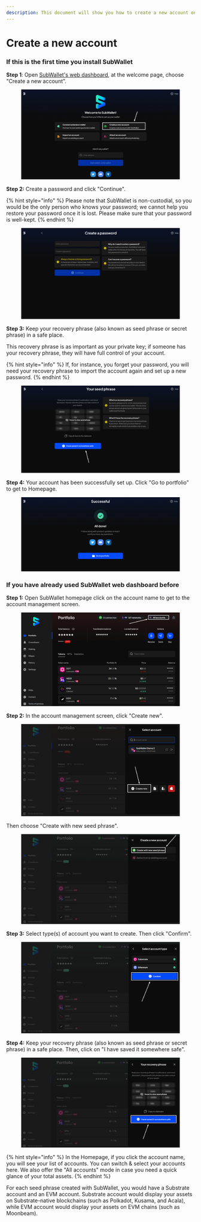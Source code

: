 ```yaml
---
description: This document will show you how to create a new account on SubWallet.
---
```


# Create a new account

### If this is the first time you install SubWallet

**Step 1**: Open [SubWallet's web dashboard](https://web.subwallet.app/welcome), at the welcome page, choose "Create a new account".

<figure><img src="../../.gitbook/assets/image (25).png" alt=""><figcaption></figcaption></figure>

**Step 2:** Create a password and click "Continue".

{% hint style="info" %}
Please note that SubWallet is non-custodial, so you would be the only person who knows your password; we cannot help you restore your password once it is lost. Please make sure that your password is well-kept.
{% endhint %}

<figure><img src="../../.gitbook/assets/image (26).png" alt=""><figcaption></figcaption></figure>

**Step 3:** Keep your recovery phrase (also known as seed phrase or secret phrase) in a safe place.&#x20;

This recovery phrase is as important as your private key; if someone has your recovery phrase, they will have full control of your account.&#x20;

{% hint style="info" %}
If, for instance, you forget your password, you will need your recovery phrase to import the account again and set up a new password.
{% endhint %}

<figure><img src="../../.gitbook/assets/image (31).png" alt=""><figcaption></figcaption></figure>

**Step 4:** Your account has been successfully set up. Click "Go to portfolio" to get to Homepage.

<figure><img src="../../.gitbook/assets/image (32).png" alt=""><figcaption></figcaption></figure>

### If you have already used SubWallet web dashboard before

**Step 1:** Open SubWallet homepage click on the account name to get to the account management screen.

<figure><img src="../../.gitbook/assets/image (35).png" alt=""><figcaption></figcaption></figure>

**Step 2:** In the account management screen, click "Create new".

<figure><img src="../../.gitbook/assets/image (36).png" alt=""><figcaption></figcaption></figure>

&#x20;Then choose "Create with new seed phrase".

<figure><img src="../../.gitbook/assets/image (403).png" alt=""><figcaption></figcaption></figure>

**Step 3:** Select type(s) of account you want to create. Then click "Confirm".

<figure><img src="../../.gitbook/assets/image (401).png" alt=""><figcaption></figcaption></figure>

**Step 4:** Keep your recovery phrase (also known as seed phrase or secret phrase) in a safe place. Then, click on "I have saved it somewhere safe".

<figure><img src="../../.gitbook/assets/image (402).png" alt=""><figcaption></figcaption></figure>

{% hint style="info" %}
In the Homepage, if you click the account name, you will see your list of accounts. You can switch & select your accounts here. We also offer the "All accounts" mode in case you need a quick glance of your total assets.&#x20;
{% endhint %}

For each seed phrase created with SubWallet, you would have a Substrate account and an EVM account. Substrate account would display your assets on Substrate-native blockchains (such as Polkadot, Kusama, and Acala), while EVM account would display your assets on EVM chains (such as Moonbeam).&#x20;
